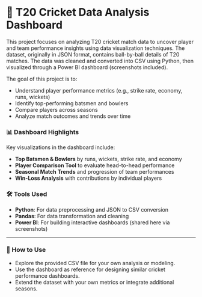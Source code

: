 # 🏏 T20 Cricket Data Analysis Dashboard

This project focuses on analyzing T20 cricket match data to uncover player and team performance insights using data visualization techniques. The dataset, originally in JSON format, contains ball-by-ball details of T20 matches. The data was cleaned and converted into CSV using Python, then visualized through a Power BI dashboard (screenshots included).

The goal of this project is to:

* Understand player performance metrics (e.g., strike rate, economy, runs, wickets)
* Identify top-performing batsmen and bowlers
* Compare players across seasons
* Analyze match outcomes and trends over time



### 📊 Dashboard Highlights
Key visualizations in the dashboard include:

* **Top Batsmen & Bowlers** by runs, wickets, strike rate, and economy
* **Player Comparison Tool** to evaluate head-to-head performance
* **Seasonal Match Trends** and progression of team performances
* **Win-Loss Analysis** with contributions by individual players



### 🛠 Tools Used

* **Python**: For data preprocessing and JSON to CSV conversion
* **Pandas**: For data transformation and cleaning
* **Power BI**: For building interactive dashboards (shared here via screenshots)

---

### 📌 How to Use

* Explore the provided CSV file for your own analysis or modeling.
* Use the dashboard as reference for designing similar cricket performance dashboards.
* Extend the dataset with your own metrics or integrate additional seasons.

